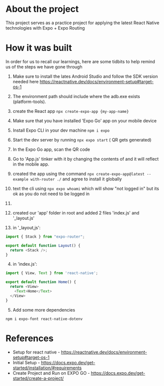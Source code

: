# About the project

This project serves as a practice project for applying the latest React Native technologies with Expo + Expo Routing

# How it was built
In order for us to recall our learnings, here are some tidbits to help remind us of the steps we have gone through

1. Make sure to install the lates Android Studio and follow the SDK version needed here https://reactnative.dev/docs/environment-setup#target-os-1

2. The environment path should include where the adb.exe exists (platform-tools).

3. create the React app `npx create-expo-app {my-app-name}`

4. Make sure that you have installed 'Expo Go' app on your mobile device

5. Install Expo CLI in your dev machine `npm i expo`

6. Start the dev server by running `npx expo start` ( QR gets generated)

7. In the Expo Go app, scan the QR code

8. Go to 'App.js' tinker with it by changing the contents of <Text> and it will reflect in the mobile app.

9. created the app using the command `npx create-expo-app@latest --example with-router ./` and agree to install it globally

10. text the cli using `npx expo whoami` which will show "not logged in" but its ok as you do not need to be logged in

11. 

12. created our 'app' folder in root and added 2 files 'index.js' and '_layout.js'

13. in '_layout,js':

``` js
import { Stack } from "expo-router";

export default function Layout() {
  return <Stack />;
}
```

4. in 'index.js':

``` js
import { View, Text } from 'react-native';

export default function Home() {
  return <View>
    <Text>Home</Text>
  </View>
}
```

5.  Add some more dependencies
```
npm i expo-font react-native-dotenv
```

# References
* Setup for react native - https://reactnative.dev/docs/environment-setup#target-os-1
* Initial Setup - https://docs.expo.dev/get-started/installation/#requirements
* Create Project and Run on EXPO GO - https://docs.expo.dev/get-started/create-a-project/